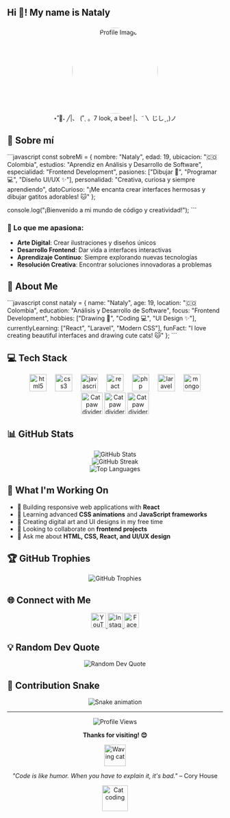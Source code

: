 <h2 align="left">Hi 👋! My name is  Nataly </h2>

###


<div align="center">
  <img src="https://staticg.sportskeeda.com/editor/2022/09/b8258-16624650488441-1920.jpg" alt="Profile Image" width="200" style="border-radius: 50%;" />
</div>

<div align="center">
   ⋆˚🐝˖        ╱|、
               (˚ˎ 。7   look, a bee!
                |、˜〵          
                じしˍ,)ノ

</div>

## 🌟 Sobre mí

\`\`\`javascript
const sobreMi = {
    nombre: "Nataly",
    edad: 19,
    ubicacion: "🇨🇴 Colombia",
    estudios: "Aprendiz en Análisis y Desarrollo de Software",
    especialidad: "Frontend Development",
    pasiones: ["Dibujar 🎨", "Programar 💻", "Diseño UI/UX ✨"],
    personalidad: "Creativa, curiosa y siempre aprendiendo",
    datoCurioso: "¡Me encanta crear interfaces hermosas y dibujar gatitos adorables! 🐱"
};

console.log("¡Bienvenido a mi mundo de código y creatividad!");
\`\`\`

### 🎨 Lo que me apasiona:
- **Arte Digital**: Crear ilustraciones y diseños únicos
- **Desarrollo Frontend**: Dar vida a interfaces interactivas
- **Aprendizaje Continuo**: Siempre explorando nuevas tecnologías
- **Resolución Creativa**: Encontrar soluciones innovadoras a problemas

## 🚀 About Me

\`\`\`javascript
const nataly = {
    name: "Nataly",
    age: 19,
    location: "🇨🇴 Colombia",
    education: "Análisis y Desarrollo de Software",
    focus: "Frontend Development",
    hobbies: ["Drawing 🎨", "Coding 💻", "UI Design ✨"],
    currentlyLearning: ["React", "Laravel", "Modern CSS"],
    funFact: "I love creating beautiful interfaces and drawing cute cats! 🐱"
};
\`\`\`

<!-- Updated tech stack section with better spacing -->
## 💻 Tech Stack

<div align="center">
  <img src="https://cdn.jsdelivr.net/gh/devicons/devicon/icons/html5/html5-original.svg" height="40" alt="html5 logo" />
  <img width="12" />
  <img src="https://cdn.jsdelivr.net/gh/devicons/devicon/icons/css3/css3-original.svg" height="40" alt="css3 logo" />
  <img width="12" />
  <img src="https://cdn.jsdelivr.net/gh/devicons/devicon/icons/javascript/javascript-original.svg" height="40" alt="javascript logo" />
  <img width="12" />
  <img src="https://cdn.jsdelivr.net/gh/devicons/devicon/icons/react/react-original.svg" height="40" alt="react logo" />
  <img width="12" />
  <img src="https://cdn.jsdelivr.net/gh/devicons/devicon/icons/php/php-original.svg" height="40" alt="php logo" />
  <img width="12" />
  <img src="https://cdn.jsdelivr.net/gh/devicons/devicon/icons/laravel/laravel-original.svg" height="40" alt="laravel logo" />
  <img width="12" />
  <img src="https://cdn.jsdelivr.net/gh/devicons/devicon/icons/mongodb/mongodb-original.svg" height="40" alt="mongodb logo" />
</div>

<!-- Added cat-themed section divider -->
<div align="center">
  <img src="https://media.giphy.com/media/M9gbBd9nbDrOTu1Mqx/giphy.gif" width="50" alt="Cat paw divider" />
  <img src="https://media.giphy.com/media/M9gbBd9nbDrOTu1Mqx/giphy.gif" width="50" alt="Cat paw divider" />
  <img src="https://media.giphy.com/media/M9gbBd9nbDrOTu1Mqx/giphy.gif" width="50" alt="Cat paw divider" />
</div>

## 📊 GitHub Stats

<div align="center">
  <img src="https://github-readme-stats.vercel.app/api?username=NatalyC1741&theme=radical&hide_border=false&include_all_commits=true&count_private=false" alt="GitHub Stats" />
</div>

<div align="center">
  <img src="https://github-readme-streak-stats.herokuapp.com/?user=NatalyC1741&theme=radical&hide_border=false" alt="GitHub Streak" />
</div>

<div align="center">
  <img src="https://github-readme-stats.vercel.app/api/top-langs/?username=NatalyC1741&theme=radical&hide_border=false&include_all_commits=true&count_private=false&layout=compact" alt="Top Languages" />
</div>

## 🎯 What I'm Working On

- 🔭 Building responsive web applications with **React**
- 🌱 Learning advanced **CSS animations** and **JavaScript frameworks**
- 🎨 Creating digital art and UI designs in my free time
- 👯 Looking to collaborate on **frontend projects**
- 💬 Ask me about **HTML, CSS, React, and UI/UX design**

## 🏆 GitHub Trophies

<div align="center">
  <img src="https://github-profile-trophy.vercel.app/?username=NatalyC1741&theme=radical&no-frame=false&no-bg=false&margin-w=4" alt="GitHub Trophies" />
</div>

## 🌐 Connect with Me

<div align="center">
  <a href="https://www.youtube.com/@Natty_uu741" target="_blank">
    <img src="https://img.shields.io/static/v1?message=Youtube&logo=youtube&label=&color=FF0000&logoColor=white&labelColor=&style=for-the-badge" height="35" alt="YouTube" />
  </a>
  <a href="https://www.instagram.com/nattyci_byethost16_?igsh=MTdpYmhhNWdib3Zkbw==" target="_blank">
    <img src="https://img.shields.io/static/v1?message=Instagram&logo=instagram&label=&color=E4405F&logoColor=white&labelColor=&style=for-the-badge" height="35" alt="Instagram" />
  </a>
  <a href="https://www.facebook.com/nataly.chalaipuz.7" target="_blank">
    <img src="https://img.shields.io/static/v1?message=Facebook&logo=facebook&label=&color=1877F2&logoColor=white&labelColor=&style=for-the-badge" height="35" alt="Facebook" />
  </a>
</div>

## 💡 Random Dev Quote

<div align="center">
  <img src="https://quotes-github-readme.vercel.app/api?type=horizontal&theme=radical" alt="Random Dev Quote" />
</div>

## 🐍 Contribution Snake

<div align="center">
  <img src="https://raw.githubusercontent.com/NatalyC1741/NatalyC1741/output/snake.svg" alt="Snake animation" />
</div>

---

<div align="center">
  <img src="https://komarev.com/ghpvc/?username=NatalyC1741&label=Profile%20views&color=ea580c&style=flat" alt="Profile Views" />
</div>

<div align="center">
  
  **Thanks for visiting! 😊**
  
  <img src="https://media.giphy.com/media/ICOgUNjpvO0PC/giphy.gif" width="50" alt="Waving cat" />
  
  *"Code is like humor. When you have to explain it, it's bad."* – Cory House
  
  <img src="https://media.giphy.com/media/LmNwrBhejkK9EFP504/giphy.gif" width="60" alt="Cat coding" />
  
</div>

